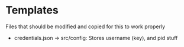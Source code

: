 # Templates
Files that should be modified and copied for this to work properly

* credentials.json -> src/config: Stores username (key), and pid stuff

